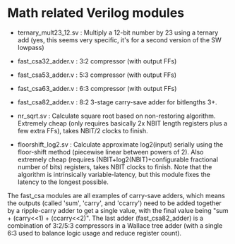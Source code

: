 # Math related Verilog modules

* ternary_mult23_12.sv : Multiply a 12-bit number by 23 using a ternary add (yes, this seems very specific, it's for a second version of the SW lowpass)
* fast_csa32_adder.v : 3:2 compressor (with output FFs)
* fast_csa53_adder.v : 5:3 compressor (with output FFs)
* fast_csa63_adder.v : 6:3 compressor (with output FFs)
* fast_csa82_adder.v : 8:2 3-stage carry-save adder for bitlengths 3+.

* nr_sqrt.sv : Calculate square root based on non-restoring algorithm.
  Extremely cheap (only requires basically 2x NBIT length registers
  plus a few extra FFs), takes NBIT/2 clocks to finish.
* floorshift_log2.sv : Calculate approximate log2(input) serially
  using the floor-shift method (piecewise linear between powers of 2).
  Also extremely cheap (requires (NBIT+log2(NBIT)+configurable fractional
  number of bits) registers, takes NBIT clocks to finish. Note that
  the algorithm is intrinsically variable-latency, but this module
  fixes the latency to the longest possible.

The fast_csa modules are all examples of carry-save adders, which means
the outputs (called 'sum', 'carry', and 'ccarry') need to be
added together by a ripple-carry adder to get a single value,
with the final value being "sum + (carry<<1) + (ccarry<<2)".
The last adder (fast_csa82_adder) is a combination of 3:2/5:3
compressors in a Wallace tree adder (with a single 6:3 used
to balance logic usage and reduce register count).



